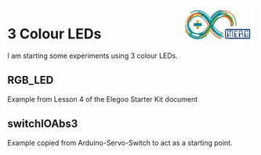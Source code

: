  <img align="right" src="arduino_merg_logo.png"  width="150" height="75">

# 3 Colour LEDs

I am starting some experiments using 3 colour LEDs.

## RGB_LED

Example from Lesson 4 of the Elegoo Starter Kit document

## switchIOAbs3

Example copied from Arduino-Servo-Switch to act as a starting point.
